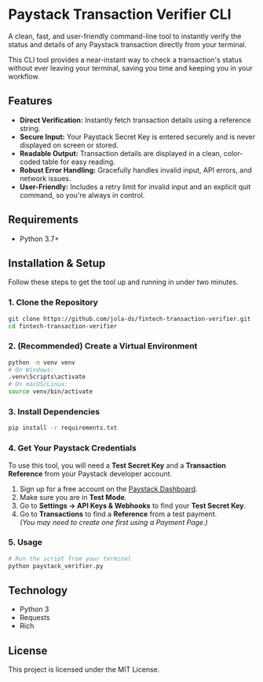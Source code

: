 # Paystack Transaction Verifier CLI

A clean, fast, and user-friendly command-line tool to instantly verify the status and details of any Paystack transaction directly from your terminal.

This CLI tool provides a near-instant way to check a transaction's status without ever leaving your terminal, saving you time and keeping you in your workflow.

## Features

- **Direct Verification:** Instantly fetch transaction details using a reference string.  
- **Secure Input:** Your Paystack Secret Key is entered securely and is never displayed on screen or stored.  
- **Readable Output:** Transaction details are displayed in a clean, color-coded table for easy reading.  
- **Robust Error Handling:** Gracefully handles invalid input, API errors, and network issues.  
- **User-Friendly:** Includes a retry limit for invalid input and an explicit quit command, so you're always in control.

## Requirements

- Python 3.7+

## Installation & Setup

Follow these steps to get the tool up and running in under two minutes.

### 1. Clone the Repository

```bash
git clone https://github.com/jola-ds/fintech-transaction-verifier.git
cd fintech-transaction-verifier
```

### 2. (Recommended) Create a Virtual Environment

```bash
python -m venv venv
# On Windows:
.venv\Scripts\activate
# On macOS/Linux:
source venv/bin/activate
```

### 3. Install Dependencies

```bash
pip install -r requirements.txt
```

### 4. Get Your Paystack Credentials

To use this tool, you will need a **Test Secret Key** and a **Transaction Reference** from your Paystack developer account.

1. Sign up for a free account on the [Paystack Dashboard](https://dashboard.paystack.com/).  
2. Make sure you are in **Test Mode**.  
3. Go to **Settings → API Keys & Webhooks** to find your **Test Secret Key**.  
4. Go to **Transactions** to find a **Reference** from a test payment.  
   *(You may need to create one first using a Payment Page.)*

### 5. Usage

```bash
# Run the script from your terminal
python paystack_verifier.py
```

## Technology

- Python 3
- Requests
- Rich

## License

This project is licensed under the MIT License.
